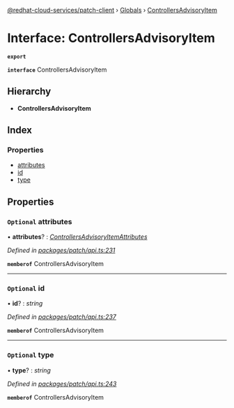 [@redhat-cloud-services/patch-client](../README.md) › [Globals](../globals.md) › [ControllersAdvisoryItem](controllersadvisoryitem.md)

# Interface: ControllersAdvisoryItem

**`export`** 

**`interface`** ControllersAdvisoryItem

## Hierarchy

* **ControllersAdvisoryItem**

## Index

### Properties

* [attributes](controllersadvisoryitem.md#optional-attributes)
* [id](controllersadvisoryitem.md#optional-id)
* [type](controllersadvisoryitem.md#optional-type)

## Properties

### `Optional` attributes

• **attributes**? : *[ControllersAdvisoryItemAttributes](controllersadvisoryitemattributes.md)*

*Defined in [packages/patch/api.ts:231](https://github.com/RedHatInsights/javascript-clients/blob/1ea6be2/packages/patch/api.ts#L231)*

**`memberof`** ControllersAdvisoryItem

___

### `Optional` id

• **id**? : *string*

*Defined in [packages/patch/api.ts:237](https://github.com/RedHatInsights/javascript-clients/blob/1ea6be2/packages/patch/api.ts#L237)*

**`memberof`** ControllersAdvisoryItem

___

### `Optional` type

• **type**? : *string*

*Defined in [packages/patch/api.ts:243](https://github.com/RedHatInsights/javascript-clients/blob/1ea6be2/packages/patch/api.ts#L243)*

**`memberof`** ControllersAdvisoryItem
